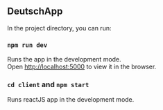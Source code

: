 ## DeutschApp

In the project directory, you can run:

### `npm run dev`

Runs the app in the development mode.<br />
Open [http://localhost:5000](http://localhost:5000) to view it in the browser.

### `cd client` and `npm start`

Runs reactJS app in the development mode.
